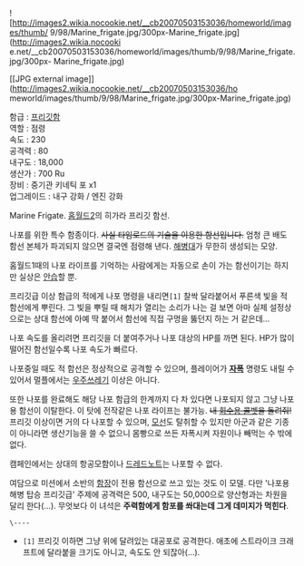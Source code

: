 ![http://images2.wikia.nocookie.net/__cb20070503153036/homeworld/images/thumb/
9/98/Marine_frigate.jpg/300px-Marine_frigate.jpg](http://images2.wikia.nocooki
e.net/__cb20070503153036/homeworld/images/thumb/9/98/Marine_frigate.jpg/300px-
Marine_frigate.jpg)

[[JPG external image]](http://images2.wikia.nocookie.net/__cb20070503153036/ho
meworld/images/thumb/9/98/Marine_frigate.jpg/300px-Marine_frigate.jpg)

함급 : [프리깃함](%ED%94%84%EB%A6%AC%EA%B9%83%ED%95%A8.md)  
역할 : 점령  
속도 : 230  
공격력 : 80  
내구도 : 18,000  
생산가 : 700 Ru  
장비 : 중기관 키네틱 포 x1  
업그레이드 : 내구 강화 / 엔진 강화

  
Marine Frigate. [홈월드2](%ED%99%88%EC%9B%94%EB%93%9C2.md)의 히가라 프리깃 함선.

나포를 위한 특수 함종이다. <del>사실 타임로드의 기술을 이용한 함선입니다.</del> 엄청 큰 배도 함선 본체가 파괴되지 않으면 결국엔
점령해 낸다. [해병대](%ED%95%B4%EB%B3%91%EB%8C%80.md)가 무한히 생성되는 모양.

홈월드1때의 나포 라이프를 기억하는 사람에게는 자동으로 손이 가는 함선이기는 하지만 실상은
[안습](%EC%95%88%EC%8A%B5.md)할 뿐.

프리깃급 이상 함급의 적에게 나포 명령을 내리면`[1]` 찰싹 달라붙어서 푸른색 빛을 적 함선에게 뿌린다. 그 빛을 뿌릴 때 해치가 열리는
소리가 나는 걸 보면 아마 실제 설정상으로는 상대 함선에 아예 딱 붙어서 함선에 직접 구멍을 뚫던지 하는 거 같은데...

나포 속도를 올리려면 프리깃을 더 붙여주거나 나포 대상의 HP를 까면 된다. HP가 많이 떨어진 함선일수록 나포 속도가 빠르다.

나포중일 때도 적 함선은 정상적으로 공격할 수 있으며, 플레이어가 **[자폭](%EC%9E%90%ED%8F%AD.md)** 명령도 내릴
수 있어서 멀플에서는 [우주쓰레기](%EC%9A%B0%EC%A3%BC%EC%93%B0%EB%A0%88%EA%B8%B0.md) 이상은
아니다.

또한 나포를 완료해도 해당 나포 함급의 한계까지 다 차 있다면 나포되지 않고 그냥 나포용 함선이 이탈한다. 이 탓에 전작같은 나포 라이프는
불가능. <del>내 [회수용 콜벳](%ED%9A%8C%EC%88%98%EC%9A%A9%20%EC%BD%9C%EB%B2%B3.md)을
돌려줘!</del>  
프리깃 이상이면 거의 다 나포할 수 있으며, [모선](%EB%AA%A8%EC%84%A0.md)도 탈취할 수 있지만 아군과 같은 기종이
아니라면 생산기능을 쓸 수 없으니 몸빵으로 쓰든 자폭시켜 자원이나 빼먹는 수 밖에 없다.

캠페인에서는 상대의 항공모함이나
[드레드노트](%EB%93%9C%EB%A0%88%EB%93%9C%EB%85%B8%ED%8A%B8.md)는 나포할 수 없다.

여담으로 미션에서 소반의 [함장](%ED%95%A8%EC%9E%A5.md)이 전용 함선으로 쓰고 있는 것도 이 모델. 다만 '나포용
해병 탑승 프리깃급' 주제에 공격력은 500, 내구도는 50,000으로 양산형과는 차원을 달리 한다(…). 무엇보다 이 녀석은 **주력함에게
함포를 쏴대는데 그게 데미지가 먹힌다**.

`\----`

  * `[1]` 프리깃 이하면 그냥 위에 달려있는 대공포로 공격한다. 애초에 스트라이크 크래프트에 달라붙을 크기도 아니고, 속도도 안 되잖아(…).

